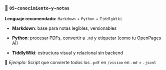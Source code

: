 ### 🧠 `05-conocimiento-y-notas`

**Lenguaje recomendado:** `Markdown` + `Python` + `TiddlyWiki`

- **Markdown**: base para notas legibles, versionables
  
- **Python**: procesar PDFs, convertir a `.md` y etiquetar (como tu OpenPages AI)
  
- **TiddlyWiki**: estructura visual y relacional sin backend
  

📘 *Ejemplo:* Script que convierte todos los `.pdf` en `/vision` en `.md` + `.jsonl`